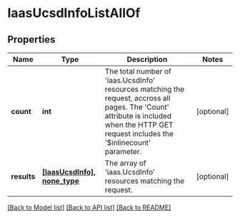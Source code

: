 # IaasUcsdInfoListAllOf

## Properties
Name | Type | Description | Notes
------------ | ------------- | ------------- | -------------
**count** | **int** | The total number of &#39;iaas.UcsdInfo&#39; resources matching the request, accross all pages. The &#39;Count&#39; attribute is included when the HTTP GET request includes the &#39;$inlinecount&#39; parameter. | [optional] 
**results** | [**[IaasUcsdInfo], none_type**](IaasUcsdInfo.md) | The array of &#39;iaas.UcsdInfo&#39; resources matching the request. | [optional] 

[[Back to Model list]](../README.md#documentation-for-models) [[Back to API list]](../README.md#documentation-for-api-endpoints) [[Back to README]](../README.md)


